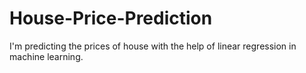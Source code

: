 # House-Price-Prediction
I'm predicting the prices of house with the help of linear regression in machine learning.
